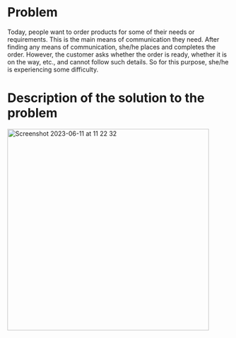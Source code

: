 # Problem

Today, people want to order products for some of their needs or requirements. This is the main means of communication they need. After finding any means of communication, she/he places and completes the order. However, the customer asks whether the order is ready, whether it is on the way, etc., and cannot follow such details. So for this purpose, she/he is experiencing some difficulty.

# Description of the solution to the problem

<img width="456" alt="Screenshot 2023-06-11 at 11 22 32" src="https://github.com/nnamanx/eheheh-practice/assets/88698561/de181ce1-aa76-47fb-8609-ba01ad64380a">
